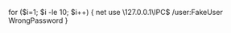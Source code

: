 for ($i=1; $i -le 10; $i++) {
    net use \\127.0.0.1\IPC$ /user:FakeUser WrongPassword
}
<!--Run in powershell-->